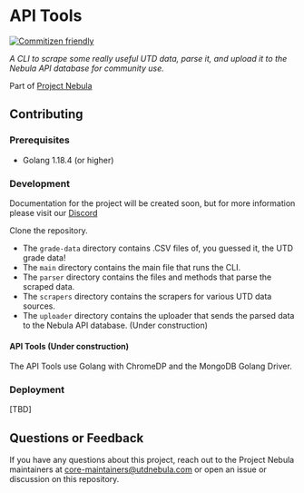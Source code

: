 # API Tools

[![Commitizen friendly](https://img.shields.io/badge/commitizen-friendly-brightgreen.svg)](http://commitizen.github.io/cz-cli/)

_A CLI to scrape some really useful UTD data, parse it, and upload it to the Nebula API database for community use._

Part of [Project Nebula](https://about.utdnebula.com)

## Contributing

### Prerequisites

- Golang 1.18.4 (or higher)

### Development

Documentation for the project will be created soon, but for more information please visit our [Discord](https://discord.com/invite/tcpcnfxmeQ)

Clone the repository.

- The `grade-data` directory contains .CSV files of, you guessed it, the UTD grade data!
- The `main` directory contains the main file that runs the CLI.
- The `parser` directory contains the files and methods that parse the scraped data.
- The `scrapers` directory contains the scrapers for various UTD data sources.
- The `uploader` directory contains the uploader that sends the parsed data to the Nebula API database. (Under construction)

#### API Tools (Under construction)

The API Tools use Golang with ChromeDP and the MongoDB Golang Driver.

### Deployment

[TBD]

## Questions or Feedback

If you have any questions about this project, reach out to the Project Nebula
maintainers at core-maintainers@utdnebula.com or open an issue or discussion on
this repository.
